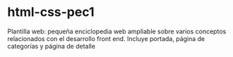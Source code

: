 # html-css-pec1
Plantilla web: pequeña enciclopedia web ampliable sobre varios conceptos relacionados con el desarrollo front end. Incluye portada, página de categorías y página de detalle
